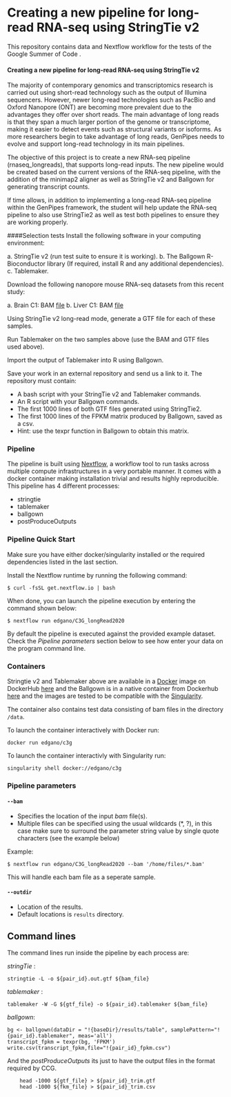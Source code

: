 # Creating a new pipeline for long-read RNA-seq using StringTie v2


This repository contains data and Nextflow workflow for the tests of the Google Summer of Code .


#### Creating a new pipeline for long-read RNA-seq using StringTie v2
The majority of contemporary genomics and transcriptomics research is carried out using short-read technology such as the output of Illumina sequencers. However, newer long-read technologies such as PacBio and Oxford Nanopore (ONT) are becoming more prevalent due to the advantages they offer over short reads. The main advantage of long reads is that they span a much larger portion of the genome or transcriptome, making it easier to detect events such as structural variants or isoforms. As more researchers begin to take advantage of long reads, GenPipes needs to evolve and support long-read technology in its main pipelines.

The objective of this project is to create a new RNA-seq pipeline (rnaseq_longreads), that supports long-read inputs. The new pipeline would be created based on the current versions of the RNA-seq pipeline, with the addition of the minimap2 aligner as well as StringTie v2 and Ballgown for generating transcript counts.

If time allows, in addition to implementing a long-read RNA-seq pipeline within the GenPipes framework, the student will help update the RNA-seq pipeline to also use StringTie2 as well as test both pipelines to ensure they are working properly.

####Selection tests
Install the following software in your computing environment:

a. StringTie v2 (run test suite to ensure it is working).
b. The Ballgown R-Bioconductor library (If required, install R and any additional dependencies).
c. Tablemaker.

Download the following nanopore mouse RNA-seq datasets from this recent study:

a. Brain C1: BAM [file](http://www.genoscope.cns.fr/externe/ONT_mouse_RNA/data/transcriptome/RNA_nanopore.brain.C1R1_mapping_E94_minimap2_primary_no_read_less_than_80QC.bam)
b. Liver C1: BAM [file](http://www.genoscope.cns.fr/externe/ONT_mouse_RNA/data/transcriptome/RNA_nanopore.liver.C1R1_mapping_E94_minimap2_primary_no_read_less_than_80QC.bam)

Using StringTie v2 long-read mode, generate a GTF file for each of these samples.

Run Tablemaker on the two samples above (use the BAM and GTF files used above).

Import the output of Tablemaker into R using Ballgown.

Save your work in an external repository and send us a link to it. The repository must contain:

- A bash script with your StringTie v2 and Tablemaker commands.
- An R script with your Ballgown commands.
- The first 1000 lines of both GTF files generated using StringTie2.
- The first 1000 lines of the FPKM matrix produced by Ballgown, saved as a csv.
- Hint: use the texpr function in Ballgown to obtain this matrix.



### Pipeline
The pipeline is built using [Nextflow](https://www.nextflow.io), a workflow tool to run tasks across 
multiple compute infrastructures in a very portable manner. It comes with a docker container making installation trivial and results highly reproducible.
This pipeline has 4 different processes:
- stringtie
- tablemaker
- ballgown
- postProduceOutputs

### Pipeline Quick Start
Make sure you have either docker/singularity installed or the required dependencies listed 
in the last section.

Install the Nextflow runtime by running the following command:

    $ curl -fsSL get.nextflow.io | bash


When done, you can launch the pipeline execution by entering the command shown below:

    $ nextflow run edgano/C3G_longRead2020
    

By default the pipeline is executed against the provided example dataset. 
Check the *Pipeline parameters*  section below to see how enter your data on the program 
command line.     
  

### Containers

Stringtie v2 and Tablemaker above are available in a [Docker](http://www.docker.com) image on DockerHub [here](https://hub.docker.com/r/edgano/c3g) and the Ballgown is in a native container from Dockerhub [here](https://hub.docker.com/r/kapeel/ballgown-r-package) and the images are tested to be compatible with the [Singularity](http://singularity.lbl.gov/).

The container also contains test data consisting of bam files in the directory `/data`.

To launch the container interactively with Docker run:

`docker run edgano/c3g`

To launch the container interactivly with Singularity run:

`singularity shell docker://edgano/c3g`


### Pipeline parameters

#### `--bam` 
   
* Specifies the location of the input *bam* file(s).
* Multiple files can be specified using the usual wildcards (*, ?), in this case make sure to surround the parameter string
  value by single quote characters (see the example below)

Example: 

    $ nextflow run edgano/C3G_longRead2020 --bam '/home/files/*.bam'

This will handle each bam file as a seperate sample.

#### `--outdir`

* Location of the results.
* Default locations is `results` directory.

## Command lines
The command lines run inside the pipeline by each process are:

 *stringTie* :
```
stringtie -L -o ${pair_id}.out.gtf ${bam_file}
```

*tablemaker* :
```
tablemaker -W -G ${gtf_file} -o ${pair_id}.tablemaker ${bam_file}
```

*ballgown*:
```
bg <- ballgown(dataDir = "!{baseDir}/results/table", samplePattern="!{pair_id}.tablemaker", meas='all')
transcript_fpkm = texpr(bg, 'FPKM')
write.csv(transcript_fpkm,file="!{pair_id}_fpkm.csv")
```

And the *postProduceOutputs* its just to have the output files in the format required by CCG.
```
    head -1000 ${gtf_file} > ${pair_id}_trim.gtf
    head -1000 ${fkm_file} > ${pair_id}_trim.csv
```




